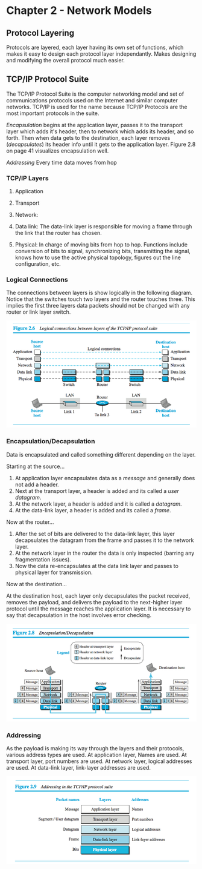 # Chapter 2 - Network Models

## Protocol Layering
Protocols are layered, each layer having its own set of functions, which makes it easy to design each protocol layer independantly. Makes designing and modifying the overall protocol much easier.

## TCP/IP Protocol Suite
The TCP/IP Protocol Suite is the computer networking model and set of communications protocols used on the Internet and similar computer networks. TCP/IP is used for the name because TCP/IP Protocols are the most important protocols in the suite.

*Encapsulation* begins at the application layer, passes it to the transport layer which adds it's header, then to network which adds its header, and so forth. Then when data gets to the destination, each layer removes (*decapsulates*) its header info until it gets to the application layer. Figure 2.8 on page 41 visualizes encapsulation well.

*Addressing*  Every time data moves from hop

### TCP/IP Layers

1. Application

2. Transport

3. Network:

4. Data link: The data-link layer is responsible for moving a frame through the link that the router has chosen.

5. Physical: In charge of moving bits from hop to hop. Functions include conversion of bits to signal, synchronizing bits, transmitting the signal, knows how to use the active physical topology, figures out the line configuration, etc.

### Logical Connections

The connections between layers is show logically in the following diagram. Notice that the switches touch two layers and the router touches three. This implies the first three layers data packets should not be changed with any router or link layer switch.

![Logical Connections](./img/ch2-logicalconnections.png)

### Encapsulation/Decapsulation

Data is encapsulated and called something different depending on the layer.

Starting at the source...

1. At application layer encapsulates data as a _message_ and generally does not add a header.
2. Next at the transport layer, a header is added and its called a _user datagram_.
3. At the network layer, a header is added and it is called a _datagram_.
4. At the data-link layer, a header is added and its called a _frame_.

Now at the router...

1. After the set of bits are delivered to the data-link layer, this layer decapsulates the datagram from the frame and passes it to the network layer.
2. At the network layer in the router the data is only inspected (barring any fragmentation issues).
3. Now the data re-encapsulates at the data link layer and passes to physical layer for transmission.

Now at the destination...

At the destination host, each layer only decapsulates the packet received, removes the payload, and delivers the payload to the next-higher layer protocol until the message reaches the application layer. It is necessary to say that decapsulation in the host involves error checking.

![Encapsulation](./img/ch2-encaps.png)

### Addressing

As the payload is making its way through the layers and their protocols, various address types are used. At application layer, Names are used. At transport layer, port numbers are used. At network layer, logical addresses are used. At data-link layer, link-layer addresses are used.

![Addressing](./img/c2-addressing.png)

